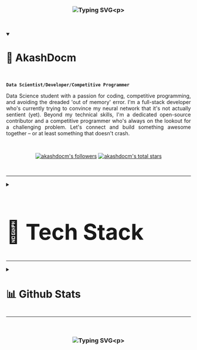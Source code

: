 <!--[<img src="coffee.gif" width="100%">]()-->

<link rel="preconnect" href="https://fonts.googleapis.com">
<link rel="preconnect" href="https://fonts.gstatic.com" crossorigin>
<link href="https://fonts.googleapis.com/css2?family=Jersey+10&display=swap" rel="stylesheet">
 

### <p align="center"> ![Typing SVG](https://readme-typing-svg.demolab.com?font=Jersey+10&size=60&pause=400&vCenter=true&width=750&color=3bd354&lines=HI,+I+AM+AKASH+DEWANGAN+:];WELCOME+TO+MY+GITHUB+ACCOUNT+>_<;)<p>

&nbsp;

<details open>
<summary><h1>👺 AkashDocm</h1></summary>&nbsp;

**`Data Scientist/Developer/Competitive Programmer`**

<p align="justify" >Data Science student with a passion for coding, competitive programming, and avoiding the dreaded 'out of memory' error. I'm a full-stack developer who's currently trying to convince my neural network that it's not actually sentient (yet). Beyond my technical skills, I'm a dedicated open-source contributor and a competitive programmer who's always on the lookout for a challenging problem. Let's connect and build something awesome together – or at least something that doesn't crash.</p> &nbsp;

<p align="center">
      <a href="https://github.com/akashdocm?tab=followers">
         <img alt="akashdocm's followers" title="Follow me on Github" src="https://custom-icon-badges.demolab.com/github/followers/akashdocm?color=ff4721&labelColor=f2411c&style=for-the-badge&logo=person-add&label=Follow&logoColor=white"/></a>
      <a href="https://github.com/akashdocm?tab=repositories&sort=stargazers">
         <img alt="akashdocm's total stars" title="Total stars on GitHub" src="https://custom-icon-badges.demolab.com/github/stars/akashdocm?color=236ad3&style=for-the-badge&labelColor=1155ba&logo=star"/></a>
   </p>&nbsp;
   
<!--
 
<h3>You can also find me on:</h3>
<br>
<p align="center">
<a href="https://x.com/--" target="_blank"><img align="center" src="logo/x.svg" width="50px" alt="--"/></a>&nbsp;
<a href="https://linkedin.com/in/----" target="_blank"><img align="center" src="https://skillicons.dev/icons?i=linkedin" alt="----"/></a>&nbsp;
</p>

-->
  
</details>

--- 

 
<details>
<summary><h1 style="font-size: 4.25em; margin-bottom: 0.5em;">📡 Tech Stack</h1></summary>

<h3>👨‍💻 Programming and Markup Languages:</h3>&nbsp;
<p align="center">
  <a>
    <img src="https://skillicons.dev/icons?i=c,cs,cpp,java,js,ts,go,latex,html,css,mysql&perline=10" />
  </a>
</p>

&nbsp;
<h3>🧳 Database and Cloud Hosting:</h3>&nbsp;
<p align="center">
  <a>
    <img src="https://skillicons.dev/icons?i=mongodb,postgres,aws,azure,docker,gcp,kubernetes,appwrite,firebase&perline=10" />
  </a>
</p>

&nbsp;
<h3>🧰 Frameworks and Libraries:</h3>&nbsp;
 <p align="center">
  <a>
    <img src="https://skillicons.dev/icons?i=nodejs,nextjs,express,angular,vue,bootstrap,jquery,react,tailwind,threejs,django,dotnet,wordpress,tensorflow,pytorch,dart,flutter,kotlin&perline=10" />
  </a>
</p>
&nbsp;
 <h3>💻 Software and Tools:</h3>&nbsp;
 <p align="center">
  <a>
    <img src="https://skillicons.dev/icons?i=arduino,ps,powershell,autocad,blender,git,github,gitlab,githubactions,figma,linux,matlab,postman&perline=10" />
  </a>
</p>
</details>

---

<details>
<summary><h1>📊 Github Stats</h1></summary>

  <br/>
  <br/>

  <p align="center">
   <a href="https://git.io/streak-stats"><img src="https://streak-stats.demolab.com?user=AkashDocm&theme=github-dark&border_radius=6&date_format=j%20M%5B%20Y%5D" alt="GitHub Streak" height="160px"/></a>&nbsp;
    <a href="#"><img alt="akashdocm's Github Stats" src="https://denvercoder1-github-readme-stats.vercel.app/api/?username=akashdocm&show_icons=true&include_all_commits=true&count_private=true&theme=react&hide_border=false&bg_color=0d1117&title_color=3bd354&icon_color=1b68e3&text_color=FFFFFF&border_color=3bd354"  height="160px"/></a>&nbsp;
    <!--<a href="#"><img alt="akashdocm's Top Languages" src="https://denvercoder1-github-readme-stats.vercel.app/api/top-langs/?username=akashdocm&langs_count=8&layout=compact&theme=react&hide_border=false&bg_color=0d1117&border_color=3bd354&title_color=FFFFFF&icon_color=1b68e3&text_color=3bd354&hide=Jupyter%20Notebook,Roff" height="130px"/></a>-->
  </p>

  <br/>

  <p align="center">
  <b>NOTE:</b> Top languages is only a metric of the languages my public code consists of and doesn't reflect experience or skill level.
  <br>
  <br>
    <a href="#"><img alt="akashdocm's Activity Graph" src="https://github-readme-activity-graph.vercel.app/graph/?username=akashdocm&hide_border=false&bg_color=0d1117&border_color=3bd354&color=FFFFFF&line=3bd354&point=1b68e3" /></a>
  </p>

</details>

---

&nbsp;

### <p align="center"> ![Typing SVG](https://readme-typing-svg.demolab.com?font=Jersey+10&size=60&pause=400&vCenter=true&width=750&color=3bd354&lines=THANK+YOU+FOR+STOPPING+BY+>_<;MAKE+SURE+TO+LEAVE+A+STAR+:];)<p>
